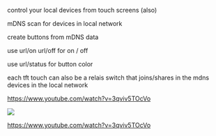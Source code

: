 control your local devices from touch screens (also)

mDNS scan for devices in local network

create buttons from mDNS data

use url/on url/off for on / off

use url/status for button color

each tft touch can also be a relais switch that joins/shares in the mdns devices in the local network
 
 https://www.youtube.com/watch?v=3qviv5TOcVo
 
<img src="https://user-images.githubusercontent.com/45427770/153990182-4e595ad1-138c-45d6-97d7-112c2c0ade88.png">

 https://www.youtube.com/watch?v=3qviv5TOcVo
